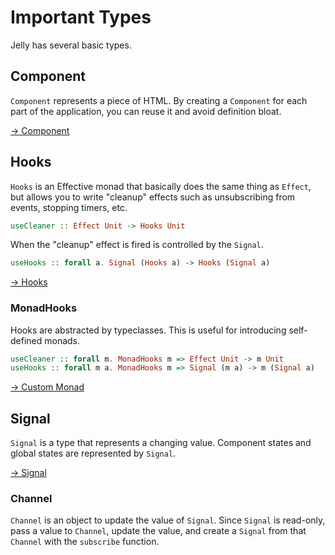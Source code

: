 # Important Types

Jelly has several basic types.

## Component

`Component` represents a piece of HTML. By creating a `Component` for each part of the application, you can reuse it and avoid definition bloat.

[→ Component](./component)

## Hooks

`Hooks` is an Effective monad that basically does the same thing as `Effect`, but allows you to write "cleanup" effects such as unsubscribing from events, stopping timers, etc.

```purescript
useCleaner :: Effect Unit -> Hooks Unit
```

When the "cleanup" effect is fired is controlled by the `Signal`.

```purescript
useHooks :: forall a. Signal (Hooks a) -> Hooks (Signal a)
```

[→ Hooks](./hooks)

### MonadHooks

Hooks are abstracted by typeclasses. This is useful for introducing self-defined monads.

```purescript
useCleaner :: forall m. MonadHooks m => Effect Unit -> m Unit
useHooks :: forall m a. MonadHooks m => Signal (m a) -> m (Signal a)
```

[→ Custom Monad](./custom-monad)

## Signal

`Signal` is a type that represents a changing value. Component states and global states are represented by `Signal`.

[→ Signal](./signal)

### Channel

`Channel` is an object to update the value of `Signal`.
Since `Signal` is read-only, pass a value to `Channel`, update the value, and create a `Signal` from that `Channel` with the `subscribe` function.
